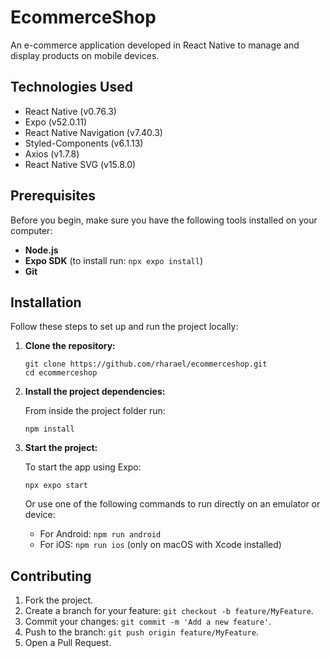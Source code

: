 ﻿# EcommerceShop

An e-commerce application developed in React Native to manage and display products on mobile devices.

## Technologies Used

- React Native (v0.76.3)
- Expo (v52.0.11)
- React Native Navigation (v7.40.3)
- Styled-Components (v6.1.13)
- Axios (v1.7.8)
- React Native SVG (v15.8.0)

## Prerequisites

Before you begin, make sure you have the following tools installed on your computer:

- **Node.js**
- **Expo SDK** (to install run: `npx expo install`)
- **Git** 

## Installation

Follow these steps to set up and run the project locally:

1. **Clone the repository:**

   ```
   git clone https://github.com/rharael/ecommerceshop.git
   cd ecommerceshop
   ```

2. **Install the project dependencies:**

   From inside the project folder run:

   ```
   npm install
   ```

3. **Start the project:**

   To start the app using Expo:

   ```
   npx expo start
   ```

   Or use one of the following commands to run directly on an emulator or device:

   - For Android: `npm run android`
   - For iOS: `npm run ios` (only on macOS with Xcode installed)

## Contributing

1. Fork the project.
2. Create a branch for your feature: `git checkout -b feature/MyFeature`.
3. Commit your changes: `git commit -m 'Add a new feature'`.
4. Push to the branch: `git push origin feature/MyFeature`.
5. Open a Pull Request.
